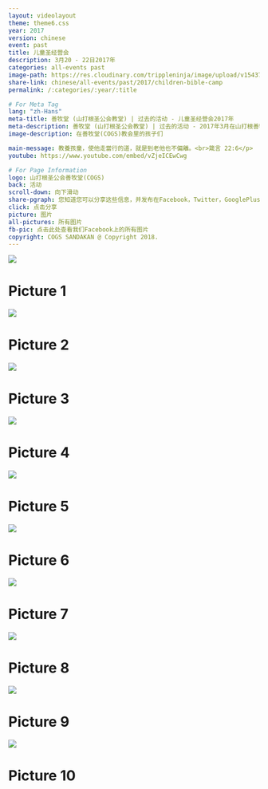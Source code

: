 ```yaml
---
layout: videolayout
theme: theme6.css
year: 2017
version: chinese
event: past
title: 儿童圣经营会
description: 3月20 - 22日2017年
categories: all-events past
image-path: https://res.cloudinary.com/trippleninja/image/upload/v1543756390/COGS%20Children/ChildrenBibleCamp.jpg
share-link: chinese/all-events/past/2017/children-bible-camp
permalink: /:categories/:year/:title

# For Meta Tag
lang: "zh-Hans"
meta-title: 善牧堂 (山打根圣公会教堂) | 过去的活动 - 儿童圣经营会2017年
meta-description: 善牧堂 (山打根圣公会教堂) | 过去的活动 - 2017年3月在山打根善牧堂(COGS)举办的儿童圣经营会
image-description: 在善牧堂(COGS)教会里的孩子们

main-message: 教養孩童，使他走當行的道，就是到老他也不偏離。<br>箴言 22:6</p>
youtube: https://www.youtube.com/embed/vZjeICEwCwg

# For Page Information
logo: 山打根圣公会善牧堂(COGS)
back: 活动
scroll-down: 向下滑动
share-pgraph: 您知道您可以分享这些信息，并发布在Facebook，Twitter，GooglePlus甚至Whatsapp组？只需点击下面的按钮，分享并邀请您的朋友/家人加入这个活动！
click: 点击分享
picture: 图片
all-pictures: 所有图片
fb-pic: 点击此处查看我们Facebook上的所有图片
copyright: COGS SANDAKAN @ Copyright 2018.
---
```


<div class="slide active"><img src="http://res.cloudinary.com/trippleninja/image/upload/v1507730432/Children%20Bible%20Camp%2017/camp27.jpg">
    <div class="pic-container">
        <h1 class="slide-heading">
            Picture 1
        </h1>
    </div>
</div>
<div class="slide pic2"><img src="http://res.cloudinary.com/trippleninja/image/upload/v1507730375/Children%20Bible%20Camp%2017/camp16.jpg">
    <div class="pic-container">
        <h1 class="slide-heading">
            Picture 2
        </h1>
    </div>
</div>
<div class="slide pic3"><img src="http://res.cloudinary.com/trippleninja/image/upload/v1507730389/Children%20Bible%20Camp%2017/camp41.jpg">
    <div class="pic-container">
        <h1 class="slide-heading">
            Picture 3
        </h1>
    </div>
</div>
<div class="slide pic4"><img src="http://res.cloudinary.com/trippleninja/image/upload/v1507730443/Children%20Bible%20Camp%2017/camp3.jpg">
    <div class="pic-container">
        <h1 class="slide-heading">
            Picture 4
        </h1>
    </div>
</div>
<div class="slide pic5"><img src="http://res.cloudinary.com/trippleninja/image/upload/v1507730439/Children%20Bible%20Camp%2017/camp29.jpg">
    <div class="pic-container">
        <h1 class="slide-heading">
            Picture 5
        </h1>
    </div>
</div>
<div class="slide pic6"><img src="http://res.cloudinary.com/trippleninja/image/upload/v1507730364/Children%20Bible%20Camp%2017/camp35.jpg">
    <div class="pic-container">
        <h1 class="slide-heading">
            Picture 6
        </h1>
    </div>
</div>
<div class="slide pic7"><img src="http://res.cloudinary.com/trippleninja/image/upload/v1507730359/Children%20Bible%20Camp%2017/camp34.jpg">
    <div class="pic-container">
        <h1 class="slide-heading">
            Picture 7
        </h1>
    </div>
</div>
<div class="slide pic8"><img src="http://res.cloudinary.com/trippleninja/image/upload/v1507730393/Children%20Bible%20Camp%2017/camp40.jpg">
    <div class="pic-container">
        <h1 class="slide-heading">
            Picture 8
        </h1>
    </div>
</div>
<div class="slide pic9"><img src="http://res.cloudinary.com/trippleninja/image/upload/v1507730428/Children%20Bible%20Camp%2017/camp45.jpg">
    <div class="pic-container">
        <h1 class="slide-heading">
            Picture 9
        </h1>
    </div>
</div>
<div class="slide pic10"><img src="http://res.cloudinary.com/trippleninja/image/upload/v1507730362/Children%20Bible%20Camp%2017/camp1.jpg">
    <div class="pic-container">
        <h1 class="slide-heading">
            Picture 10
        </h1>
    </div>
</div>
